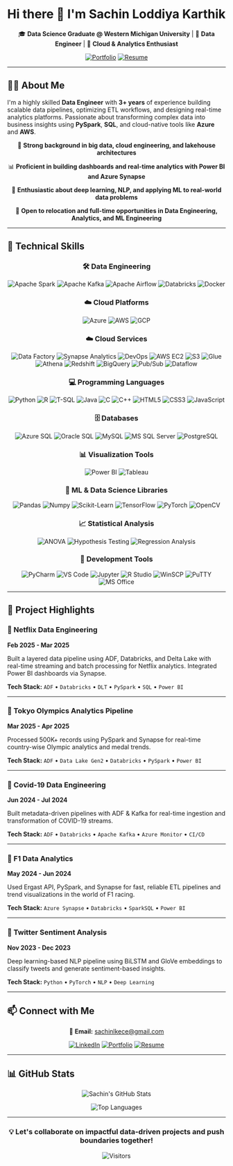# Hi there 👋 I'm Sachin Loddiya Karthik

<div align="center">

🎓 **Data Science Graduate @ Western Michigan University** | 💼 **Data Engineer** | 🚀 **Cloud & Analytics Enthusiast**

[![Portfolio](https://img.shields.io/badge/🌍_Portfolio-Visit-orange?style=for-the-badge)](https://sachinloddiyakarthik.github.io/Portfolio-SLK) 
[![Resume](https://img.shields.io/badge/📄_Resume-Download-blue?style=for-the-badge)](https://github.com/SachinLoddiyaKarthik/Portfolio-SLK/blob/main/assets/Sachin_Resume.pdf)

</div>

---

## 👨‍💻 About Me

I'm a highly skilled **Data Engineer** with **3+ years** of experience building scalable data pipelines, optimizing ETL workflows, and designing real-time analytics platforms. Passionate about transforming complex data into business insights using **PySpark**, **SQL**, and cloud-native tools like **Azure** and **AWS**.

<div align="center">

🔧 **Strong background in big data, cloud engineering, and lakehouse architectures**

📊 **Proficient in building dashboards and real-time analytics with Power BI and Azure Synapse**

🧠 **Enthusiastic about deep learning, NLP, and applying ML to real-world data problems**

📍 **Open to relocation and full-time opportunities in Data Engineering, Analytics, and ML Engineering**

</div>

---

## 🚀 Technical Skills

<div align="center">

### 🛠️ Data Engineering
![Apache Spark](https://img.shields.io/badge/Apache%20Spark-E25A1C?style=for-the-badge&logo=apachespark&logoColor=white)
![Apache Kafka](https://img.shields.io/badge/Apache%20Kafka-231F20?style=for-the-badge&logo=apachekafka&logoColor=white)
![Apache Airflow](https://img.shields.io/badge/Apache%20Airflow-017CEE?style=for-the-badge&logo=apacheairflow&logoColor=white)
![Databricks](https://img.shields.io/badge/Databricks-E34A86?style=for-the-badge&logo=databricks&logoColor=white)
![Docker](https://img.shields.io/badge/Docker-2496ED?style=for-the-badge&logo=docker&logoColor=white)

### ☁️ Cloud Platforms
![Azure](https://img.shields.io/badge/Azure-0078D4?style=for-the-badge&logo=microsoftazure&logoColor=white)
![AWS](https://img.shields.io/badge/AWS-232F3E?style=for-the-badge&logo=amazonaws&logoColor=white)
![GCP](https://img.shields.io/badge/GCP-4285F4?style=for-the-badge&logo=googlecloud&logoColor=white)

### ☁️ Cloud Services
![Data Factory](https://img.shields.io/badge/Data%20Factory-0078D4?style=for-the-badge&logo=microsoftazure&logoColor=white)
![Synapse Analytics](https://img.shields.io/badge/Synapse%20Analytics-0078D4?style=for-the-badge&logo=microsoftazure&logoColor=white)
![DevOps](https://img.shields.io/badge/DevOps-0078D4?style=for-the-badge&logo=azuredevops&logoColor=white)
![AWS EC2](https://img.shields.io/badge/AWS%20EC2-FF9900?style=for-the-badge&logo=amazonaws&logoColor=white)
![S3](https://img.shields.io/badge/S3-569A31?style=for-the-badge&logo=amazons3&logoColor=white)
![Glue](https://img.shields.io/badge/Glue-F58536?style=for-the-badge&logo=amazonaws&logoColor=white)
![Athena](https://img.shields.io/badge/Athena-232F3E?style=for-the-badge&logo=amazonaws&logoColor=white)
![Redshift](https://img.shields.io/badge/Redshift-8C1C13?style=for-the-badge&logo=amazonredshift&logoColor=white)
![BigQuery](https://img.shields.io/badge/BigQuery-669DF6?style=for-the-badge&logo=googlecloud&logoColor=white)
![Pub/Sub](https://img.shields.io/badge/Pub/Sub-34A853?style=for-the-badge&logo=googlecloud&logoColor=white)
![Dataflow](https://img.shields.io/badge/Dataflow-FF6D01?style=for-the-badge&logo=googlecloud&logoColor=white)

### 💻 Programming Languages
![Python](https://img.shields.io/badge/Python-3776AB?style=for-the-badge&logo=python&logoColor=white)
![R](https://img.shields.io/badge/R-276DC3?style=for-the-badge&logo=r&logoColor=white)
![T-SQL](https://img.shields.io/badge/T--SQL-CC2927?style=for-the-badge&logo=microsoftsqlserver&logoColor=white)
![Java](https://img.shields.io/badge/Java-007396?style=for-the-badge&logo=java&logoColor=white)
![C](https://img.shields.io/badge/C-00599C?style=for-the-badge&logo=c&logoColor=white)
![C++](https://img.shields.io/badge/C++-00599C?style=for-the-badge&logo=c%2B%2B&logoColor=white)
![HTML5](https://img.shields.io/badge/HTML5-E34F26?style=for-the-badge&logo=html5&logoColor=white)
![CSS3](https://img.shields.io/badge/CSS3-1572B6?style=for-the-badge&logo=css3&logoColor=white)
![JavaScript](https://img.shields.io/badge/JavaScript-F7DF1E?style=for-the-badge&logo=javascript&logoColor=black)

### 🗄️ Databases
![Azure SQL](https://img.shields.io/badge/Azure%20SQL-0078D4?style=for-the-badge&logo=microsoftsqlserver&logoColor=white)
![Oracle SQL](https://img.shields.io/badge/Oracle%20SQL-F80000?style=for-the-badge&logo=oracle&logoColor=white)
![MySQL](https://img.shields.io/badge/MySQL-4479A1?style=for-the-badge&logo=mysql&logoColor=white)
![MS SQL Server](https://img.shields.io/badge/MS%20SQL%20Server-CC2927?style=for-the-badge&logo=microsoftsqlserver&logoColor=white)
![PostgreSQL](https://img.shields.io/badge/PostgreSQL-336791?style=for-the-badge&logo=postgresql&logoColor=white)

### 📊 Visualization Tools
![Power BI](https://img.shields.io/badge/Power%20BI-F2C811?style=for-the-badge&logo=powerbi&logoColor=black)
![Tableau](https://img.shields.io/badge/Tableau-E97627?style=for-the-badge&logo=tableau&logoColor=white)

### 🧠 ML & Data Science Libraries
![Pandas](https://img.shields.io/badge/Pandas-150458?style=for-the-badge&logo=pandas&logoColor=white)
![Numpy](https://img.shields.io/badge/Numpy-013243?style=for-the-badge&logo=numpy&logoColor=white)
![Scikit-Learn](https://img.shields.io/badge/Scikit--Learn-F7931E?style=for-the-badge&logo=scikitlearn&logoColor=white)
![TensorFlow](https://img.shields.io/badge/TensorFlow-FF6F00?style=for-the-badge&logo=tensorflow&logoColor=white)
![PyTorch](https://img.shields.io/badge/PyTorch-EE4C2C?style=for-the-badge&logo=pytorch&logoColor=white)
![OpenCV](https://img.shields.io/badge/OpenCV-5C3EE8?style=for-the-badge&logo=opencv&logoColor=white)

### 📈 Statistical Analysis
![ANOVA](https://img.shields.io/badge/ANOVA-blueviolet?style=for-the-badge)
![Hypothesis Testing](https://img.shields.io/badge/Hypothesis%20Testing-darkgreen?style=for-the-badge)
![Regression Analysis](https://img.shields.io/badge/Regression%20Analysis-orange?style=for-the-badge)

### 🧰 Development Tools
![PyCharm](https://img.shields.io/badge/PyCharm-000000?style=for-the-badge&logo=pycharm&logoColor=white)
![VS Code](https://img.shields.io/badge/VS%20Code-007ACC?style=for-the-badge&logo=visualstudiocode&logoColor=white)
![Jupyter](https://img.shields.io/badge/Jupyter-F37626?style=for-the-badge&logo=jupyter&logoColor=white)
![R Studio](https://img.shields.io/badge/R%20Studio-75AADB?style=for-the-badge&logo=rstudio&logoColor=white)
![WinSCP](https://img.shields.io/badge/WinSCP-509CD6?style=for-the-badge&logo=winscp&logoColor=white)
![PuTTY](https://img.shields.io/badge/PuTTY-FFCC00?style=for-the-badge&logo=putty&logoColor=black)
![MS Office](https://img.shields.io/badge/MS%20Office-D83B01?style=for-the-badge&logo=microsoftoffice&logoColor=white)

</div>

---

## 🚀 Project Highlights

### 📌 Netflix Data Engineering
**Feb 2025 - Mar 2025**

Built a layered data pipeline using ADF, Databricks, and Delta Lake with real-time streaming and batch processing for Netflix analytics. Integrated Power BI dashboards via Synapse.

**Tech Stack:** `ADF` • `Databricks` • `DLT` • `PySpark` • `SQL` • `Power BI`

---

### 📌 Tokyo Olympics Analytics Pipeline
**Mar 2025 - Apr 2025**

Processed 500K+ records using PySpark and Synapse for real-time country-wise Olympic analytics and medal trends.

**Tech Stack:** `ADF` • `Data Lake Gen2` • `Databricks` • `PySpark` • `Power BI`

---

### 📌 Covid-19 Data Engineering
**Jun 2024 - Jul 2024**

Built metadata-driven pipelines with ADF & Kafka for real-time ingestion and transformation of COVID-19 streams.

**Tech Stack:** `ADF` • `Databricks` • `Apache Kafka` • `Azure Monitor` • `CI/CD`

---

### 📌 F1 Data Analytics
**May 2024 - Jun 2024**

Used Ergast API, PySpark, and Synapse for fast, reliable ETL pipelines and trend visualizations in the world of F1 racing.

**Tech Stack:** `Azure Synapse` • `Databricks` • `SparkSQL` • `Power BI`

---

### 📌 Twitter Sentiment Analysis
**Nov 2023 - Dec 2023**

Deep learning-based NLP pipeline using BiLSTM and GloVe embeddings to classify tweets and generate sentiment-based insights.

**Tech Stack:** `Python` • `PyTorch` • `NLP` • `Deep Learning`

---

## 📫 Connect with Me

<div align="center">

📧 **Email:** [sachinlkece@gmail.com](mailto:sachinlkece@gmail.com)

[![LinkedIn](https://img.shields.io/badge/LinkedIn-Connect-0077B5?style=for-the-badge&logo=linkedin&logoColor=white)](https://www.linkedin.com/in/sachin-loddiya-karthik/)
[![Portfolio](https://img.shields.io/badge/Portfolio-Visit-FF7139?style=for-the-badge&logo=github&logoColor=white)](https://sachinloddiyakarthik.github.io/Portfolio-SLK/)
[![Resume](https://img.shields.io/badge/Resume-Download-4285F4?style=for-the-badge&logo=googledocs&logoColor=white)](https://raw.githubusercontent.com/SachinLoddiyaKarthik/Portfolio-SLK/main/assets/Sachin_Resume.pdf)

</div>

---

## 📊 GitHub Stats

<div align="center">

![Sachin's GitHub Stats](https://github-readme-stats.vercel.app/api?username=SachinLoddiyaKarthik&show_icons=true&theme=radical&hide_border=true&bg_color=0D1117)

![Top Languages](https://github-readme-stats.vercel.app/api/top-langs/?username=SachinLoddiyaKarthik&layout=compact&theme=radical&hide_border=true&bg_color=0D1117)

</div>

---

<div align="center">

### 💡 Let's collaborate on impactful data-driven projects and push boundaries together!

![Visitors](https://visitor-badge.laobi.icu/badge?page_id=SachinLoddiyaKarthik.SachinLoddiyaKarthik)

</div>
